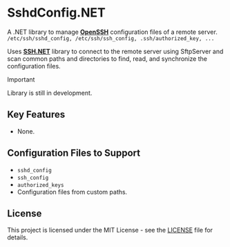# SshdConfig.NET
A .NET library to manage **[OpenSSH](https://www.openssh.com/)** configuration files of a remote server.
`/etc/ssh/sshd_config, /etc/ssh/ssh_config, .ssh/authorized_key, ...`

Uses **[SSH.NET](https://github.com/sshnet/SSH.NET.git)** library to connect to the remote server using SftpServer and scan common paths and directories to find, read, and synchronize the configuration files.

> [!IMPORTANT]
> Library is still in development.

## Key Features
- None.

## Configuration Files to Support
- `sshd_config`
- `ssh_config`
- `authorized_keys`
- Configuration files from custom paths.

## License
This project is licensed under the MIT License - see the [LICENSE](LICENSE) file for details.
